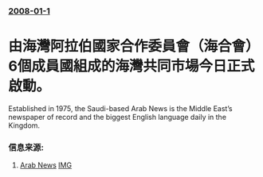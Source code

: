 ### [2008-01-1](/news/2008/01/1/index.md)

##### 
# 由海灣阿拉伯國家合作委員會（海合會）6個成員國組成的海灣共同市場今日正式啟動。

Established in 1975, the Saudi-based Arab News is the Middle East’s newspaper of record and the biggest English language daily in the Kingdom.


### 信息来源:

1. [Arab News](http://www.arabnews.com/?page=1&section=0&article=105173&d=1&m=1&y=2008&pix=kingdom.jpg&category=Kingdom) [IMG](https://www.arabnews.com/sites/all/themes/narabnews/assets/img/logo.jpg)
